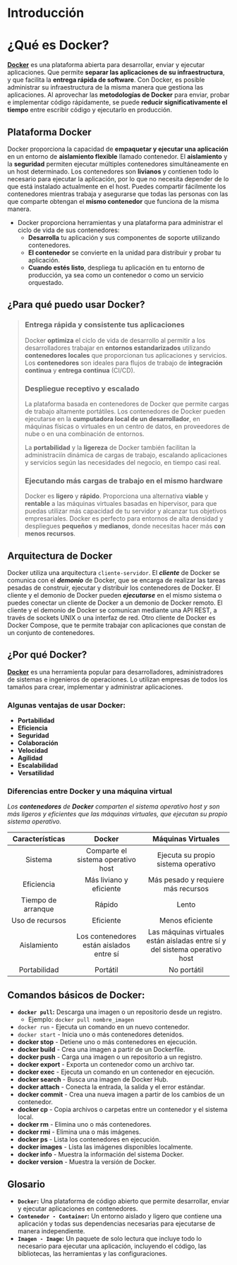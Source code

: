 # Introducción
# ¿Qué es Docker?
**[Docker](https://www.docker.com/)** es una plataforma abierta para desarrollar, enviar y ejecutar aplicaciones. Que permite **separar las aplicaciones de su infraestructura**, y que facilita la **entrega rápida de software**. Con Docker, es posible administrar su infraestructura de la misma manera que gestiona las aplicaciones. Al aprovechar las **metodologías de Docker** para enviar, probar e implementar código rápidamente, se puede **reducir significativamente el tiempo** entre escribir código y ejecutarlo en producción.
## Plataforma Docker
Docker proporciona la capacidad de **empaquetar y ejecutar una aplicación** en un entorno de **aislamiento flexible** llamado contenedor. El **aislamiento** y la **seguridad** permiten ejecutar múltiples contenedores simultáneamente en un host determinado. Los contenedores son **livianos** y contienen todo lo necesario para ejecutar la aplicación, por lo que no necesita depender de lo que está instalado actualmente en el host. Puedes compartir fácilmente los contenedores mientras trabaja y asegurarse que todas las personas con las que comparte obtengan el **mismo contenedor** que funciona de la misma manera.

- Docker proporciona herramientas y una plataforma para administrar el ciclo de vida de sus contenedores:
  - **Desarrolla** tu aplicación y sus componentes de soporte utilizando contenedores.
  - **El contenedor** se convierte en la unidad para distribuir y probar tu aplicación.
  - **Cuando estés listo**, despliega tu aplicación en tu entorno de producción, ya sea como un contenedor o como un servicio orquestado.

## ¿Para qué puedo usar Docker?
> ### **Entrega rápida y consistente tus aplicaciones**
> Docker **optimiza** el ciclo de vida de desarrollo al permitir a los desarrolladores trabajar en **entornos estandarizados** utilizando **contenedores locales** que proporcionan tus aplicaciones y servicios. Los **contenedores** son ideales para flujos de trabajo de **integración continua** y **entrega continua** (CI/CD).
> ### Despliegue receptivo y escalado
> La plataforma basada en contenedores de Docker que permite cargas de trabajo altamente portátiles. Los contenedores de Docker pueden ejecutarse en la **cumputadora local de un desarrollador**, en máquinas físicas o virtuales en un centro de datos, en proveedores de nube o en una combinación de entornos.
>
> La **portabilidad** y la **ligereza** de Docker también facilitan la administraciín dinámica de cargas de trabajo, escalando aplicaciones y servicios según las necesidades del negocio, en tiempo casi real.
> ### Ejecutando más cargas de trabajo en el mismo hardware
> Docker es **ligero** y **rápido**. Proporciona una alternativa **viable** y **rentable** a las máquinas virtuales basadas en hipervisor, para que puedas utilizar más capacidad de tu servidor y alcanzar tus objetivos empresariales. Docker es perfecto para entornos de alta densidad y despliegues **pequeños** y **medianos**, donde necesitas hacer más **con menos recursos**.

## Arquitectura de Docker
Docker utiliza una arquitectura `cliente-servidor`. El _**cliente**_ de Docker se comunica con el _**demonio**_ de Docker, que se encarga de realizar las tareas pesadas de construir, ejecutar y distribuir los contenedores de Docker. El cliente y el demonio de Docker pueden _**ejecutarse**_ en el mismo sistema o puedes conectar un cliente de Docker a un demonio de Docker remoto. El cliente y el demonio de Docker se comunican mediante una API REST, a través de sockets UNIX o una interfaz de red. Otro cliente de Docker es Docker Compose, que te permite trabajar con aplicaciones que constan de un conjunto de contenedores.

## ¿Por qué Docker?
**[Docker](https://www.docker.com/)** es una herramienta popular para desarrolladores, administradores de sistemas e ingenieros de operaciones. Lo utilizan empresas de todos los tamaños para crear, implementar y administrar aplicaciones.

### Algunas ventajas de usar Docker:

- **Portabilidad**
- **Eficiencia**
- **Seguridad**
- **Colaboración** 
- **Velocidad**
- **Agilidad**
- **Escalabilidad**
- **Versatilidad**

### Diferencias entre Docker y una máquina virtual

_Los **contenedores** de **Docker** comparten el sistema operativo host y son más ligeros y eficientes que las máquinas virtuales, que ejecutan su propio sistema operativo._

| **Características** | **Docker** | **Máquinas Virtuales** |
| :--: | :--: | :--: |
| Sistema | Comparte el sistema operativo host | Ejecuta su propio sistema operativo |
| Eficiencia | Más liviano y eficiente | Más pesado y requiere más recursos |
| Tiempo de arranque | Rápido | Lento |
| Uso de recursos | Eficiente | Menos eficiente |
| Aislamiento | Los contenedores están aislados entre sí | Las máquinas virtuales están aisladas entre sí y del sistema operativo host |
| Portabilidad | Portátil | No portátil |

## Comandos básicos de Docker:

- **`docker pull`:** Descarga una imagen o un repositorio desde un registro.
  - Ejemplo: `docker pull nombre_imagen`
- `docker run` - Ejecuta un comando en un nuevo contenedor.
- `docker start` - Inicia uno o más contenedores detenidos.
- **docker stop** - Detiene uno o más contenedores en ejecución.
- **docker build** - Crea una imagen a partir de un Dockerfile.
- **docker push** - Carga una imagen o un repositorio a un registro.
- **docker export** - Exporta un contenedor como un archivo tar.
- **docker exec** - Ejecuta un comando en un contenedor en ejecución.
- **docker search** - Busca una imagen de Docker Hub.
- **docker attach** - Conecta la entrada, la salida y el error estándar.
- **docker commit** - Crea una nueva imagen a partir de los cambios de un contenedor.
- **docker cp** - Copia archivos o carpetas entre un contenedor y el sistema local.
- **docker rm** - Elimina uno o más contenedores.
- **docker rmi** - Elimina una o más imágenes.
- **docker ps** - Lista los contenedores en ejecución.
- **docker images** - Lista las imágenes disponibles localmente.
- **docker info** - Muestra la información del sistema Docker.
- **docker version** - Muestra la versión de Docker.

## Glosario
- **`Docker`:** Una plataforma de código abierto que permite desarrollar, enviar y ejecutar aplicaciones en contenedores.
- **`Contenedor - Container`:** Un entorno aislado y ligero que contiene una aplicación y todas sus dependencias necesarias para ejecutarse de manera independiente.
- **`Imagen - Image`:** Un paquete de solo lectura que incluye todo lo necesario para ejecutar una aplicación, incluyendo el código, las bibliotecas, las herramientas y las configuraciones.

